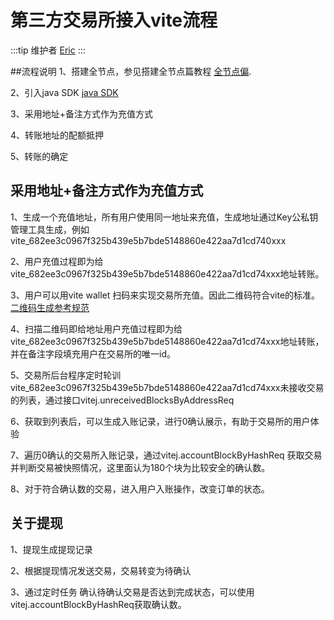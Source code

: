 # 第三方交易所接入vite流程

:::tip 维护者
[Eric](https://github.com/roymoro)
:::

##流程说明
1、搭建全节点，参见搭建全节点篇教程 [全节点偏](https://vite.wiki/zh/tutorial/node/install.html "全节点搭建"). 

2、引入java SDK  [java SDK](https://vite.wiki/zh/api/java-sdk/#quickstart "java sdk教程")

3、采用地址+备注方式作为充值方式

4、转账地址的配额抵押 

5、转账的确定
## 采用地址+备注方式作为充值方式

1、生成一个充值地址，所有用户使用同一地址来充值，生成地址通过Key公私钥管理工具生成，例如 vite_682ee3c0967f325b439e5b7bde5148860e422aa7d1cd740xxx

2、用户充值过程即为给vite_682ee3c0967f325b439e5b7bde5148860e422aa7d1cd74xxx地址转账。

3、用户可以用vite wallet 扫码来实现交易所充值。因此二维码符合vite的标准。[二维码生成参考规范](https://vite.wiki/zh/vep/vep-4.html "二维码规范")

4、扫描二维码即给地址用户充值过程即为给vite_682ee3c0967f325b439e5b7bde5148860e422aa7d1cd74xxx地址转账，并在备注字段填充用户在交易所的唯一id。

5、交易所后台程序定时轮训vite_682ee3c0967f325b439e5b7bde5148860e422aa7d1cd74xxx未接收交易的列表，通过接口vitej.unreceivedBlocksByAddressReq

6、获取到列表后，可以生成入账记录，进行0确认展示，有助于交易所的用户体验

7、遍历0确认的交易所入账记录，通过vitej.accountBlockByHashReq 获取交易并判断交易被快照情况，这里面认为180个块为比较安全的确认数。

8、对于符合确认数的交易，进入用户入账操作，改变订单的状态。

## 关于提现

1、提现生成提现记录

2、根据提现情况发送交易，交易转变为待确认

3、通过定时任务 确认待确认交易是否达到完成状态，可以使用vitej.accountBlockByHashReq获取确认数。

